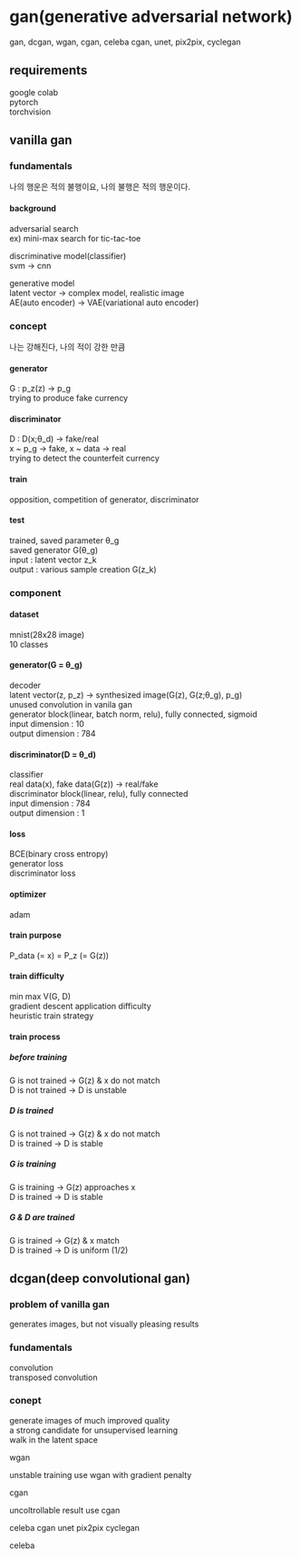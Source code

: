 # gan(generative adversarial network)
gan, dcgan, wgan, cgan, celeba cgan, unet, pix2pix, cyclegan

## requirements
google colab  
pytorch  
torchvision  

## vanilla gan
### fundamentals
나의 행운은 적의 불행이요, 나의 불행은 적의 행운이다.

#### background
adversarial search  
ex) mini-max search for tic-tac-toe  

discriminative model(classifier)  
svm -> cnn  

generative model  
latent vector -> complex model, realistic image  
AE(auto encoder) -> VAE(variational auto encoder)  

### concept

나는 강해진다, 나의 적이 강한 만큼

#### generator  
G : p_z(z) -> p_g  
trying to produce fake currency  

#### discriminator  
D : D(x;θ_d) -> fake/real  
x ~ p_g -> fake, x ~ data -> real  
trying to detect the counterfeit currency  

#### train  
opposition, competition of generator, discriminator

#### test  
trained, saved parameter θ_g  
saved generator G(θ_g)  
input : latent vector z_k  
output : various sample creation G(z_k)

### component

#### dataset

mnist(28x28 image)  
10 classes  

#### generator(G = θ_g)

decoder  
latent vector(z, p_z) -> synthesized image(G(z), G(z;θ_g), p_g)  
unused convolution in vanila gan  
generator block(linear, batch norm, relu), fully connected, sigmoid  
input dimension : 10  
output dimension : 784  

#### discriminator(D = θ_d)

classifier  
real data(x), fake data(G(z)) -> real/fake  
discriminator block(linear, relu), fully connected  
input dimension : 784  
output dimension : 1  

#### loss

BCE(binary cross entropy)  
generator loss  
discriminator loss  

#### optimizer

adam  

#### train purpose

P_data (= x) = P_z (= G(z))  

#### train difficulty

min max V(G, D)  
gradient descent application difficulty  
heuristic train strategy  

#### train process

##### before training

G is not trained -> G(z) & x do not match  
D is not trained -> D is unstable  

##### D is trained

G is not trained -> G(z) & x do not match  
D is trained -> D is stable  

##### G is training

G is training -> G(z) approaches x  
D is trained -> D is stable  

##### G & D are trained

G is trained -> G(z) & x match  
D is trained -> D is uniform (1/2)  

## dcgan(deep convolutional gan)

### problem of vanilla gan

generates images, but not visually pleasing results  

### fundamentals

convolution  
transposed convolution

### conept

generate images of much improved quality  
a strong candidate for unsupervised learning  
walk in the latent space  


wgan

unstable training
use wgan with gradient penalty

cgan

uncoltrollable result
use cgan

celeba cgan
unet
pix2pix
cyclegan



celeba


